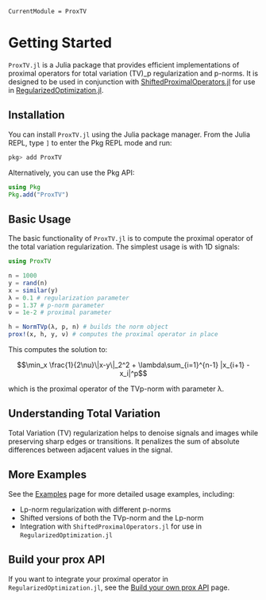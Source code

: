 ```@meta
CurrentModule = ProxTV
```

# Getting Started

`ProxTV.jl` is a Julia package that provides efficient implementations of proximal operators for total variation (TV)_p regularization and p-norms.
It is designed to be used in conjunction with [ShiftedProximalOperators.jl](https://github.com/JuliaSmoothOptimizers/ShiftedProximalOperators.jl) for use in [RegularizedOptimization.jl](https://github.com/JuliaSmoothOptimizers/RegularizedOptimization.jl).

## Installation

You can install `ProxTV.jl` using the Julia package manager. From the Julia REPL, type `]` to enter the Pkg REPL mode and run:

```julia
pkg> add ProxTV
```

Alternatively, you can use the Pkg API:

```julia
using Pkg
Pkg.add("ProxTV")
```

## Basic Usage

The basic functionality of `ProxTV.jl` is to compute the proximal operator of the total variation regularization. The simplest usage is with 1D signals:

```julia
using ProxTV

n = 1000
y = rand(n)
x = similar(y)
λ = 0.1 # regularization parameter
p = 1.37 # p-norm parameter
ν = 1e-2 # proximal parameter

h = NormTVp(λ, p, n) # builds the norm object
prox!(x, h, y, ν) # computes the proximal operator in place

```

This computes the solution to:

$$\min_x \frac{1}{2\nu}\|x-y\|_2^2 + \lambda\sum_{i=1}^{n-1} |x_{i+1} - x_i|^p$$

which is the proximal operator of the TVp-norm with parameter λ.

## Understanding Total Variation

Total Variation (TV) regularization helps to denoise signals and images while preserving sharp edges or transitions. It penalizes the sum of absolute differences between adjacent values in the signal.

## More Examples

See the [Examples](10-examples.md) page for more detailed usage examples, including:

- Lp-norm regularization with different p-norms
- Shifted versions of both the TVp-norm and the Lp-norm
- Integration with `ShiftedProximalOperators.jl` for use in `RegularizedOptimization.jl`

## Build your prox API

If you want to integrate your proximal operator in `RegularizedOptimization.jl`, see the [Build your own prox API](20-build-your-own-prox-api.md) page.
